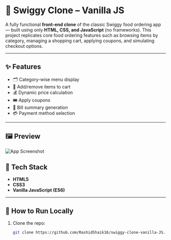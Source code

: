 # 🍔 Swiggy Clone – Vanilla JS

A fully functional **front-end clone** of the classic Swiggy food ordering app — built using only **HTML, CSS, and JavaScript** (no frameworks). This project replicates core food ordering features such as browsing items by category, managing a shopping cart, applying coupons, and simulating checkout options.

---

## ✨ Features

- 🗂️ Category-wise menu display
- 🛒 Add/remove items to cart
- 💰 Dynamic price calculation
- 🎟️ Apply coupons
- 🧾 Bill summary generation
- 💳 Payment method selection

---

## 🖼️ Preview

![App Screenshot](screenshot.png)


## 🧪 Tech Stack

- **HTML5**
- **CSS3**
- **Vanilla JavaScript (ES6)**

---

## 📁 How to Run Locally

1. Clone the repo:
   ```bash
   git clone https://github.com/RashidShaik16/swiggy-clone-vanilla-JS.git

